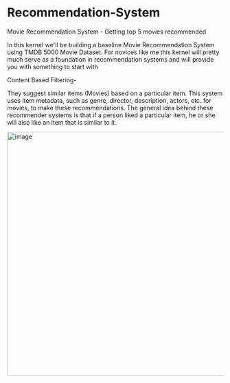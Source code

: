 # Recommendation-System
Movie Recommendation System - Getting top 5 movies recommended 

In this kernel we'll be building a baseline Movie Recommendation System using TMDB 5000 Movie Dataset. For novices like me this kernel will pretty much serve as a foundation in recommendation systems and will provide you with something to start with

Content Based Filtering- 

They suggest similar items (Movies) based on a particular item. This system uses item metadata, such as genre, director, description, actors, etc. for movies, to make these recommendations. The general idea behind these recommender systems is that if a person liked a particular item, he or she will also like an item that is similar to it.

<img width="569" alt="image" src="https://user-images.githubusercontent.com/16741682/126206634-8a5780aa-7ebe-4e8e-9149-bbf081559df8.png">
